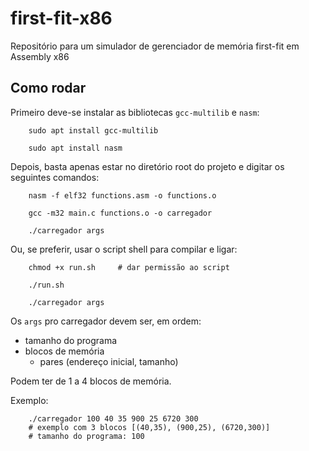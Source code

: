 # first-fit-x86
Repositório para um simulador de gerenciador de memória first-fit em Assembly x86

## Como rodar

Primeiro deve-se instalar as bibliotecas `gcc-multilib` e `nasm`:
```shell
    sudo apt install gcc-multilib

    sudo apt install nasm
```

Depois, basta apenas estar no diretório root do projeto e digitar os seguintes comandos:
```shell
    nasm -f elf32 functions.asm -o functions.o

    gcc -m32 main.c functions.o -o carregador

    ./carregador args
```

Ou, se preferir, usar o script shell para compilar e ligar:
```shell
    chmod +x run.sh     # dar permissão ao script
```

```shell
    ./run.sh

    ./carregador args
```

Os `args` pro carregador devem ser, em ordem:

- tamanho do programa
- blocos de memória
    - pares (endereço inicial, tamanho)

Podem ter de 1 a 4 blocos de memória.

Exemplo:

```shell
    ./carregador 100 40 35 900 25 6720 300
    # exemplo com 3 blocos [(40,35), (900,25), (6720,300)]
    # tamanho do programa: 100
```